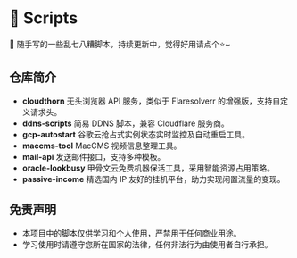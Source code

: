 # 📖 Scripts

🤪 随手写的一些乱七八糟脚本，持续更新中，觉得好用请点个⭐~

## 仓库简介

- **cloudthorn**
  无头浏览器 API 服务，类似于 Flaresolverr 的增强版，支持自定义请求头。
- **ddns-scripts**
  简易 DDNS 脚本，兼容 Cloudflare 服务商。
- **gcp-autostart**
  谷歌云抢占式实例状态实时监控及自动重启工具。
- **maccms-tool**
  MacCMS 视频信息整理工具。
- **mail-api**
  发送邮件接口，支持多种模板。
- **oracle-lookbusy**
  甲骨文云免费机器保活工具，采用智能资源占用策略。
- **passive-income**
  精选国内 IP 友好的挂机平台，助力实现闲置流量的变现。

## 免责声明

- 本项目中的脚本仅供学习和个人使用，严禁用于任何商业用途。
- 学习使用时请遵守您所在国家的法律，任何非法行为由使用者自行承担。

